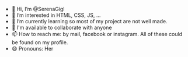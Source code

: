 - 👋 Hi, I’m @SerenaGigl
- 👀 I’m interested in HTML, CSS, JS, ...
- 🌱 I’m currently learning so most of my project are not well made.
- 💞️ I'm available to collaborate with anyone
- 📫 How to reach me: by mail, facebook or instagram. All of these could be found on my profile.
- 😄 Pronouns: Her

<!---
SerenaGigl/SerenaGigl is a ✨ special ✨ repository because its `README.md` (this file) appears on your GitHub profile.
You can click the Preview link to take a look at your changes.
--->
